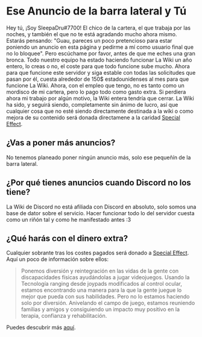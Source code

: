 <!-- TITLE:[ES] Anuncios -->
<!-- SUBTITLE: Por qué La Wiki de Discord tiene un anuncio, y por qué apreciamos que no lo bloquees: Un post de Blog -->

# Ese Anuncio de la barra lateral y Tú

Hey tú, ¡Soy SleepaDru#7700! El chico de la cartera, el que trabaja por las noches, y también el que no te está agradando mucho ahora mismo. Estarás pensando: "Guau, pareces un poco pretencioso para estar poniendo un anuncio en esta página y pedirme a mí como usuario final que no lo bloquee". Pero escúchame por favor, antes de que me eches una gran bronca. Todo nuestro equipo ha estado haciendo funcionar La Wiki un año entero, lo creas o no, el coste para que todo funcione sube mucho. Ahora para que funcione este servidor y siga estable con todas las solicitudes que pasan por él, cuesta alrededor de 150$ estadounidenses al mes para que funcione La Wiki. Ahora, con el empleo que tengo, no es tanto como un mordisco de mi cartera, pero lo pago todo como gasto extra. Si perdiera ahora mi trabajo por algún motivo, la Wiki entera tendría que cerrar. La Wiki ha sido, y seguirá siendo, completamente sin ánimo de lucro, así que cualquier cosa que no esté siendo directamente destinada a la wiki o como mejora de su contenido será donada directamene a la caridad [Special Effect](https://www.specialeffect.org.uk).

## ¿Vas a poner más anuncios?
No tenemos planeado poner ningún anuncio más, solo ese pequeñín de la barra lateral.

## ¿Por qué tienes anuncios cuando Discord no los tiene?
La Wiki de Discord no está afiliada con Discord en absoluto, solo somos una base de dator sobre el servicio. Hacer funcionar todo lo del servidor cuesta como un riñón tal y como he manifestado antes :3

## ¿Qué harás con el dinero extra?
Cualquier sobrante tras los costes pagados será donado a [Special Effect](https://www.specialeffect.org.uk). Aquí un poco de información sobre ellos:

> Ponemos diversión y reintegración en las vidas de la gente con discapacidades físicas ayudándolas a jugar videojuegos.
> Usando la Tecnología ranging desde joypads modificados al control ocular, estamos encontrando una manera para la que la gente juegue lo mejor que pueda con sus habilidades. Pero no lo estamos haciendo solo por diversión. Anivelando el campo de juego, estamos reuniendo familias y amigos y consiguiendo un impacto muy positivo en la terapia, confianza y rehabilitación.

Puedes descubrir más [aquí](https://www.specialeffect.org.uk/what-we-do).